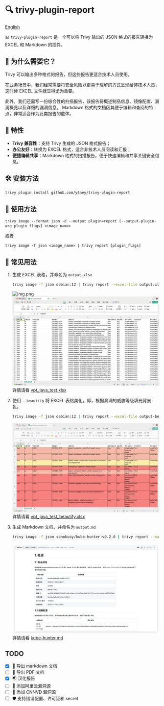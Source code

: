 # 🔍  trivy-plugin-report

[English](./README_en.md)

📊 `trivy-plugin-report` 是一个可以将 Trivy 输出的 JSON 格式的报告转换为 EXCEL 和 Markdown 的插件。

## 🤔 为什么需要它？

Trivy 可以输出多种格式的报告，但这些报告更适合技术人员使用。

在业务场景中，我们经常需要将安全风险以更易于理解的方式呈现给非技术人员，
这时候 EXCEL 文件就显得尤为重要。

此外，我们还需写一份综合性的扫描报告，该报告将概述制品信息、镜像配置、漏洞概览以及详细的漏洞信息。 
Markdown 格式的文档因其便于编辑和查阅的特点，非常适合作为此类报告的载体。

## 🌟 特性

- **Trivy 兼容性**：支持 Trivy 生成的 JSON 格式报告；
- **办公友好**：转换为 EXCEL 格式，适合非技术人员阅读和汇报；
- **便捷编辑共享**：Markdown 格式的扫描报告，便于快速编辑和共享关键安全信息。

## 🛠️ 安装方法

```shell
trivy plugin install github.com/y4ney/trivy-plugin-report
```

## 🚀 使用方法

```shell
trivy image --format json -d --output plugin=report [--output-plugin-arg plugin_flags] <image_name>
```

或者

```shell
trivy image -f json <image_name> | trivy report [plugin_flags]
```

## 📝  常见用法

1. 生成 EXCEL 表格，并命名为 `output.xlsx`
    ```bash
    trivy image -f json debian:12 | trivy report --excel-file output.xlsx
    ```
    ![img.png](img/shell-img.png)
    ![img.png](img/default-excel.png)
    详情请看 [vpt_java_test.xlsx](./internal/excel/testdata/vpt_java_test.xlsx)

2. 使用 `--beautify` 将 EXCEL 表格美化。即，根据漏洞的威胁等级填充背景色。
   ```bash
   trivy image -f json debian:12 | trivy report --excel-file output-beautify.xlsx --beautify
   ```
   ![img.png](img/beautify-excel.png)
   详情请看 [vpt_java_test_beautify.xlsx](./internal/excel/testdata/vpt_java_test_beautify.xlsx)
3. 生成 Markdown 文档，并命名为 `output.md`
    ```bash
   trivy image -f json sonobuoy/kube-hunter:v0.2.0 | trivy report --markdown-file output.md
    ```
   ![img.png](img/markdown.png)
   详情请看 [kube-hunter.md](./internal/markdown/testdata/kube-hunter.md)
## TODO
- [x] 📝 导出 markdown 文档
- [ ] 📝 导出 PDF 文档
- [x] 🌏 汉化报告
- [ ] 🌁 添加阿里云漏洞源
- [ ] 🚀 添加 CNNVD 漏洞源
- [ ] 🛡️ 支持错误配置、许可证和 secret